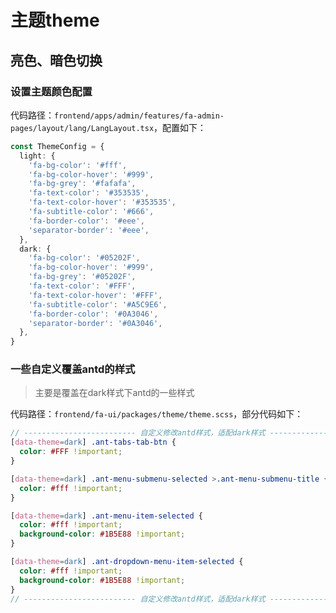# 主题theme

## 亮色、暗色切换

### 设置主题颜色配置
代码路径：`frontend/apps/admin/features/fa-admin-pages/layout/lang/LangLayout.tsx`，配置如下：

```typescript jsx
const ThemeConfig = {
  light: {
    'fa-bg-color': '#fff',
    'fa-bg-color-hover': '#999',
    'fa-bg-grey': '#fafafa',
    'fa-text-color': '#353535',
    'fa-text-color-hover': '#353535',
    'fa-subtitle-color': '#666',
    'fa-border-color': '#eee',
    'separator-border': '#eee',
  },
  dark: {
    'fa-bg-color': '#05202F',
    'fa-bg-color-hover': '#999',
    'fa-bg-grey': '#05202F',
    'fa-text-color': '#FFF',
    'fa-text-color-hover': '#FFF',
    'fa-subtitle-color': '#A5C9E6',
    'fa-border-color': '#0A3046',
    'separator-border': '#0A3046',
  },
}
```

### 一些自定义覆盖antd的样式
> 主要是覆盖在dark样式下antd的一些样式

代码路径：`frontend/fa-ui/packages/theme/theme.scss`，部分代码如下：

```scss
// ------------------------- 自定义修改antd样式，适配dark样式 -------------------------
[data-theme=dark] .ant-tabs-tab-btn {
  color: #FFF !important;
}

[data-theme=dark] .ant-menu-submenu-selected >.ant-menu-submenu-title {
  color: #fff !important;
}

[data-theme=dark] .ant-menu-item-selected {
  color: #fff !important;
  background-color: #1B5E88 !important;
}

[data-theme=dark] .ant-dropdown-menu-item-selected {
  color: #fff !important;
  background-color: #1B5E88 !important;
}
// ------------------------- 自定义修改antd样式，适配dark样式 -------------------------
```
